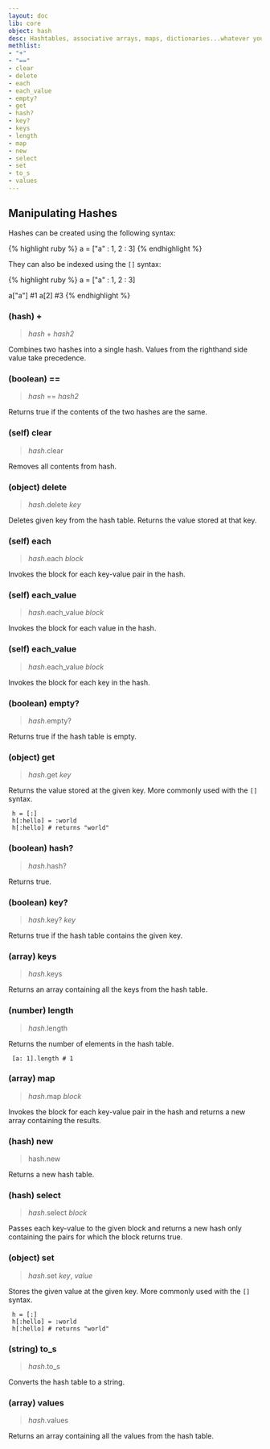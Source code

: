 ```yaml
---
layout: doc
lib: core
object: hash
desc: Hashtables, associative arrays, maps, dictionaries...whatever you want to call them, these are lists which can be indexed by an arbitrary value.
methlist:
- "+"
- "=="
- clear
- delete
- each
- each_value
- empty?
- get
- hash?
- key?
- keys
- length
- map
- new
- select
- set
- to_s
- values
---
```


## Manipulating Hashes

Hashes can be created using the following syntax:

{% highlight ruby %}
a = ["a" : 1, 2 : 3]
{% endhighlight %}

They can also be indexed using the `[]` syntax:

{% highlight ruby %}
a = ["a" : 1, 2 : 3]

a["a"]  #1
a[2]  #3
{% endhighlight %}


### (hash) +
> _hash_ + _hash2_

Combines two hashes into a single hash. Values from the righthand side value take precedence.


### (boolean) ==
> _hash_ == _hash2_

Returns true if the contents of the two hashes are the same.


### (self) clear
> _hash_.clear 

Removes all contents from hash.


### (object) delete
> _hash_.delete _key_

Deletes given key from the hash table. Returns the value stored at that key.


### (self) each
> _hash_.each _block_

Invokes the block for each key-value pair in the hash.


### (self) each_value
> _hash_.each_value _block_

Invokes the block for each value in the hash.


### (self) each_value
> _hash_.each_value _block_

Invokes the block for each key in the hash.


### (boolean) empty?
> _hash_.empty? 

Returns true if the hash table is empty.


### (object) get
> _hash_.get _key_

Returns the value stored at the given key. More commonly used with the `[]` syntax.
    
     h = [:]
     h[:hello] = :world
     h[:hello] # returns "world"

### (boolean) hash?
> _hash_.hash? 

Returns true.


### (boolean) key?
> _hash_.key? _key_

Returns true if the hash table contains the given key.


### (array) keys
> _hash_.keys 

Returns an array containing all the keys from the hash table.


### (number) length
> _hash_.length 

Returns the number of elements in the hash table.
    
     [a: 1].length # 1

### (array) map
> _hash_.map _block_

Invokes the block for each key-value pair in the hash and returns a new array containing the results.


### (hash) new
> hash.new 

Returns a new hash table.


### (hash) select
> _hash_.select _block_

Passes each key-value to the given block and returns a new hash only containing the pairs for which the block returns true.


### (object) set
> _hash_.set _key_, _value_

Stores the given value at the given key. More commonly used with the `[]` syntax.
    
     h = [:]
     h[:hello] = :world
     h[:hello] # returns "world"

### (string) to_s
> _hash_.to_s 

Converts the hash table to a string.


### (array) values
> _hash_.values 

Returns an array containing all the values from the hash table.

